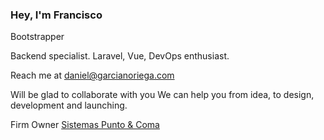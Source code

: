 ### Hey, I'm Francisco

Bootstrapper

Backend specialist. Laravel, Vue, DevOps enthusiast.


Reach me at [daniel@garcianoriega.com](mailto:daniel@garcianoriega.com)


Will be glad to collaborate with you We can help you from idea, to design, development and launching.


Firm Owner
[Sistemas Punto & Coma](http://sistemaspuntoycoma.com)



<!--
**pakogn/pakogn** is a ✨ _special_ ✨ repository because its `README.md` (this file) appears on your GitHub profile.

Here are some ideas to get you started:

- 🔭 I’m currently working on ...
- 🌱 I’m currently learning ...
- 👯 I’m looking to collaborate on ...
- 🤔 I’m looking for help with ...
- 💬 Ask me about ...
- 📫 How to reach me: ...
- 😄 Pronouns: ...
- ⚡ Fun fact: ...
-->
